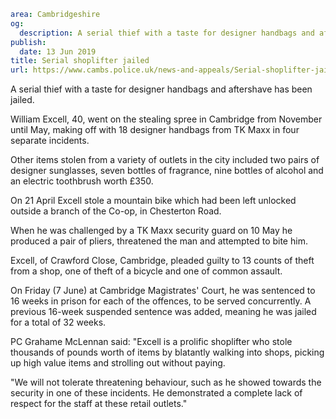 ```yaml
area: Cambridgeshire
og:
  description: A serial thief with a taste for designer handbags and aftershave has been jailed.
publish:
  date: 13 Jun 2019
title: Serial shoplifter jailed
url: https://www.cambs.police.uk/news-and-appeals/Serial-shoplifter-jailed-13062019
```

A serial thief with a taste for designer handbags and aftershave has been jailed.

William Excell, 40, went on the stealing spree in Cambridge from November until May, making off with 18 designer handbags from TK Maxx in four separate incidents.

Other items stolen from a variety of outlets in the city included two pairs of designer sunglasses, seven bottles of fragrance, nine bottles of alcohol and an electric toothbrush worth £350\.

On 21 April Excell stole a mountain bike which had been left unlocked outside a branch of the Co-op, in Chesterton Road.

When he was challenged by a TK Maxx security guard on 10 May he produced a pair of pliers, threatened the man and attempted to bite him.

Excell, of Crawford Close, Cambridge, pleaded guilty to 13 counts of theft from a shop, one of theft of a bicycle and one of common assault.

On Friday (7 June) at Cambridge Magistrates' Court, he was sentenced to 16 weeks in prison for each of the offences, to be served concurrently. A previous 16-week suspended sentence was added, meaning he was jailed for a total of 32 weeks.

PC Grahame McLennan said: "Excell is a prolific shoplifter who stole thousands of pounds worth of items by blatantly walking into shops, picking up high value items and strolling out without paying.

"We will not tolerate threatening behaviour, such as he showed towards the security in one of these incidents. He demonstrated a complete lack of respect for the staff at these retail outlets."
